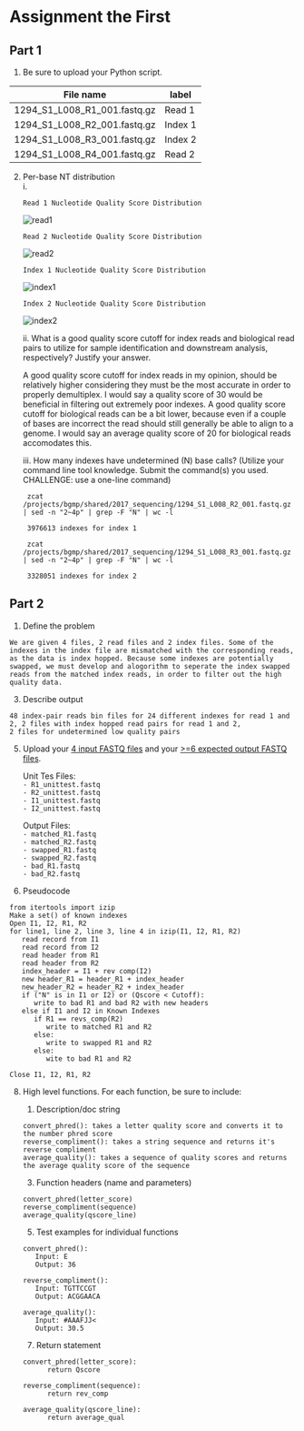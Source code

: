 # Assignment the First

## Part 1
1. Be sure to upload your Python script.

| File name | label |
|---|---|
| 1294_S1_L008_R1_001.fastq.gz | Read 1 |
| 1294_S1_L008_R2_001.fastq.gz | Index 1 |
| 1294_S1_L008_R3_001.fastq.gz | Index 2 |
| 1294_S1_L008_R4_001.fastq.gz | Read 2 |

2. Per-base NT distribution    
   i.  
   
       Read 1 Nucleotide Quality Score Distribution  
      ![read1](https://user-images.githubusercontent.com/52551690/127605116-afde4c14-cac9-479e-b74d-901c19138101.jpeg)  
        
       Read 2 Nucleotide Quality Score Distribution 
      ![read2](https://user-images.githubusercontent.com/52551690/127605235-fcde86c2-de8c-4b86-9a78-c76bd29630c1.jpeg)  
    
       Index 1 Nucleotide Quality Score Distribution 
      ![index1](https://user-images.githubusercontent.com/52551690/127605279-8872b689-1860-4bd3-8e8a-621b363476e5.jpeg)  
    
       Index 2 Nucleotide Quality Score Distribution 
      ![index2](https://user-images.githubusercontent.com/52551690/127605356-ea9afaf6-6203-460b-a4c9-fb71a2cc40b3.jpeg)      
    
    ii. What is a good quality score cutoff for index reads and biological read pairs to utilize for sample identification and downstream analysis, respectively?           Justify your answer.  
     
      A good quality score cutoff for index reads in my opinion, should be relatively higher considering they must be the most accurate in order to properly              demultiplex. I would say a quality score of 30 would be beneficial in filtering out extremely poor indexes. A good quality score cutoff for biological              reads can be a bit lower, because even if a couple of bases are incorrect the read should still generally be able to align to a genome. I would say an              average quality score of 20 for biological reads accomodates this.    
         
    iii. How many indexes have undetermined (N) base calls? (Utilize your command line tool knowledge. Submit the command(s) you used. CHALLENGE: use a one-line             command)
            
            
        zcat /projects/bgmp/shared/2017_sequencing/1294_S1_L008_R2_001.fastq.gz | sed -n "2~4p" | grep -F "N" | wc -l  
            
        3976613 indexes for index 1  
            
        zcat /projects/bgmp/shared/2017_sequencing/1294_S1_L008_R3_001.fastq.gz | sed -n "2~4p" | grep -F "N" | wc -l  
            
        3328051 indexes for index 2    
            
         
## Part 2
1. Define the problem

``` 
We are given 4 files, 2 read files and 2 index files. Some of the indexes in the index file are mismatched with the corresponding reads,     
as the data is index hopped. Because some indexes are potentially swapped, we must develop and alogorithm to seperate the index swapped   
reads from the matched index reads, in order to filter out the high quality data.   

```

3. Describe output

``` 
48 index-pair reads bin files for 24 different indexes for read 1 and 2, 2 files with index hopped read pairs for read 1 and 2,   
2 files for undetermined low quality pairs  
```

5. Upload your [4 input FASTQ files](../TEST-input_FASTQ) and your [>=6 expected output FASTQ files](../TEST-output_FASTQ).

   Unit Tes Files:  
   ``` - R1_unittest.fastq ```    
   ``` - R2_unittest.fastq ```  
   ``` - I1_unittest.fastq ```  
   ``` - I2_unittest.fastq ```  
   
   Output Files:  
   ``` - matched_R1.fastq ```     
   ``` - matched_R2.fastq ```   
   ``` - swapped_R1.fastq ```   
   ``` - swapped_R2.fastq ```  
   ``` - bad_R1.fastq ```     
   ``` - bad_R2.fastq ```   


7. Pseudocode

```
from itertools import izip
Make a set() of known indexes   
Open I1, I2, R1, R2   
for line1, line 2, line 3, line 4 in izip(I1, I2, R1, R2)   
   read record from I1      
   read record from I2  
   read header from R1   
   read header from R2  
   index_header = I1 + rev comp(I2)    
   new header_R1 = header_R1 + index_header   
   new_header_R2 = header_R2 + index_header      
   if ("N" is in I1 or I2) or (Qscore < Cutoff):           
      write to bad R1 and bad R2 with new headers    
   else if I1 and I2 in Known Indexes    
      if R1 == revs_comp(R2)   
         write to matched R1 and R2   
      else: 
         write to swapped R1 and R2  
      else:    
         wite to bad R1 and R2
         
Close I1, I2, R1, R2
```

8. High level functions. For each function, be sure to include:  
    1. Description/doc string 
         
      ```
      convert_phred(): takes a letter quality score and converts it to the number phred score   
      reverse_compliment(): takes a string sequence and returns it's reverse compliment    
      average_quality(): takes a sequence of quality scores and returns the average quality score of the sequence     
      ```
    3. Function headers (name and parameters)    

      ```
      convert_phred(letter_score)  
      reverse_compliment(sequence)  
      average_quality(qscore_line) 
      ```

    5. Test examples for individual functions        

      ```
      convert_phred():  
         Input: E  
         Output: 36    
         
      reverse_compliment():    
         Input: TGTTCCGT  
         Output: ACGGAACA               
      
      average_quality():     
         Input: #AAAFJJ<    
         Output: 30.5 
      ```
         
    7. Return statement        

      ```
      convert_phred(letter_score):    
            return Qscore
            
      reverse_compliment(sequence):    
            return rev_comp  
            
      average_quality(qscore_line):      
            return average_qual     
      ```
            
         
         
         
         
